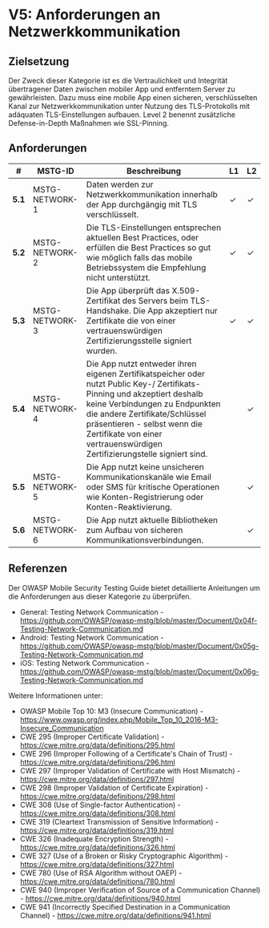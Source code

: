 # V5: Anforderungen an Netzwerkkommunikation

## Zielsetzung

Der Zweck dieser Kategorie ist es die Vertraulichkeit und Integrität übertragener Daten zwischen mobiler App und entferntem Server zu gewährleisten. Dazu muss eine mobile App einen sicheren, verschlüsselten Kanal zur Netzwerkkommunikation unter Nutzung des TLS-Protokolls mit adäquaten TLS-Einstellungen aufbauen. Level 2 benennt zusätzliche Defense-in-Depth Maßnahmen wie SSL-Pinning.

## Anforderungen

| # | MSTG-ID | Beschreibung | L1 | L2 |
| -- | -------- | ---------------------- | - | - |
| **5.1** | MSTG-NETWORK-1 | Daten werden zur Netzwerkkommunikation innerhalb der App durchgängig mit TLS verschlüsselt. | ✓ | ✓ |
| **5.2** | MSTG-NETWORK-2 | Die TLS-Einstellungen entsprechen aktuellen Best Practices, oder erfüllen die Best Practices so gut wie möglich falls das mobile Betriebssystem die Empfehlung nicht unterstützt. | ✓ | ✓ |
| **5.3** | MSTG-NETWORK-3 | Die App überprüft das X.509-Zertifikat des Servers beim TLS-Handshake. Die App akzeptiert nur Zertifikate die von einer vertrauenswürdigen Zertifizierungsstelle signiert wurden.  | ✓ | ✓ |
| **5.4** | MSTG-NETWORK-4 | Die App nutzt entweder ihren eigenen Zertifikatspeicher oder nutzt Public Key-/ Zertifikats-Pinning und akzeptiert deshalb keine Verbindungen zu Endpunkten die andere Zertifikate/Schlüssel präsentieren - selbst wenn die Zertifikate von einer vertrauenswürdigen Zertifizierungstelle signiert sind. |   | ✓ |
| **5.5** | MSTG-NETWORK-5 | Die App nutzt keine unsicheren Kommunikationskanäle wie Email oder SMS für kritische Operationen wie Konten-Registrierung oder Konten-Reaktivierung. |  | ✓ |
| **5.6** | MSTG-NETWORK-6 | Die App nutzt aktuelle Bibliotheken zum Aufbau von sicheren Kommunikationsverbindungen. |  | ✓ |

## Referenzen

Der OWASP Mobile Security Testing Guide bietet detaillierte Anleitungen um die Anforderungen aus dieser Kategorie zu überprüfen.

- General: Testing Network Communication - <https://github.com/OWASP/owasp-mstg/blob/master/Document/0x04f-Testing-Network-Communication.md>
- Android: Testing Network Communication - <https://github.com/OWASP/owasp-mstg/blob/master/Document/0x05g-Testing-Network-Communication.md>
- iOS: Testing Network Communication - <https://github.com/OWASP/owasp-mstg/blob/master/Document/0x06g-Testing-Network-Communication.md>

Weitere Informationen unter:

- OWASP Mobile Top 10: M3 (Insecure Communication) - <https://www.owasp.org/index.php/Mobile_Top_10_2016-M3-Insecure_Communication>
- CWE 295 (Improper Certificate Validation) - <https://cwe.mitre.org/data/definitions/295.html>
- CWE 296 (Improper Following of a Certificate's Chain of Trust) - <https://cwe.mitre.org/data/definitions/296.html>
- CWE 297 (Improper Validation of Certificate with Host Mismatch) - <https://cwe.mitre.org/data/definitions/297.html>
- CWE 298 (Improper Validation of Certificate Expiration) - <https://cwe.mitre.org/data/definitions/298.html>
- CWE 308 (Use of Single-factor Authentication) - <https://cwe.mitre.org/data/definitions/308.html>
- CWE 319 (Cleartext Transmission of Sensitive Information) - <https://cwe.mitre.org/data/definitions/319.html>
- CWE 326 (Inadequate Encryption Strength) - <https://cwe.mitre.org/data/definitions/326.html>
- CWE 327 (Use of a Broken or Risky Cryptographic Algorithm) - <https://cwe.mitre.org/data/definitions/327.html>
- CWE 780 (Use of RSA Algorithm without OAEP) - <https://cwe.mitre.org/data/definitions/780.html>
- CWE 940 (Improper Verification of Source of a Communication Channel) - <https://cwe.mitre.org/data/definitions/940.html>
- CWE 941 (Incorrectly Specified Destination in a Communication Channel) - <https://cwe.mitre.org/data/definitions/941.html>

